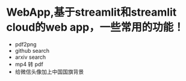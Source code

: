 # WebApp,基于streamlit和streamlit cloud的web app，一些常用的功能！

- pdf2png
- github search
- arxiv search
- mp4 转 pdf
- 给微信头像加上中国国旗背景
